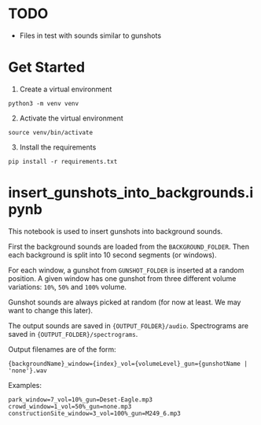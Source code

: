 # TODO
- Files in test with sounds similar to gunshots

# Get Started
1. Create a virtual environment

`python3 -m venv venv`

2. Activate the virtual environment

`source venv/bin/activate`

3. Install the requirements

`pip install -r requirements.txt`

# insert_gunshots_into_backgrounds.ipynb

This notebook is used to insert gunshots into background sounds. 

First the background sounds are loaded from the `BACKGROUND_FOLDER`. Then each background is split into 10 second segments (or windows).

For each window, a gunshot from `GUNSHOT_FOLDER` is inserted at a random position. A given window has one gunshot from three different volume variations: `10%`, `50%` and `100%` volume.

Gunshot sounds are always picked at random (for now at least. We may want to change this later).

The output sounds are saved in `{OUTPUT_FOLDER}/audio`. Spectrograms are saved in `{OUTPUT_FOLDER}/spectrograms`.

Output filenames are of the form: 

`{backgroundName}_window={index}_vol={volumeLevel}_gun={gunshotName | 'none'}.wav`

Examples:

```
park_window=7_vol=10%_gun=Deset-Eagle.mp3
crowd_window=1_vol=50%_gun=none.mp3
constructionSite_window=3_vol=100%_gun=M249_6.mp3
```